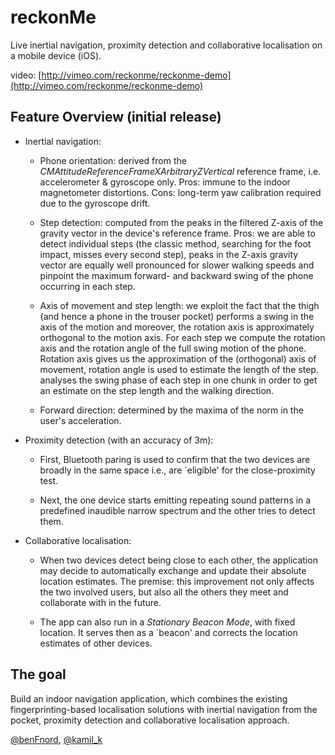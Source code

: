 reckonMe
========

Live inertial navigation, proximity detection and collaborative localisation on a mobile device (iOS).

video: [http://vimeo.com/reckonme/reckonme-demo](http://vimeo.com/reckonme/reckonme-demo)


Feature Overview (initial release)
----------------------------------

- Inertial navigation:
	
	-	Phone orientation: derived from the *CMAttitudeReferenceFrameXArbitraryZVertical* reference frame, i.e. accelerometer & gyroscope only. Pros: immune to the indoor magnetometer distortions. Cons: long-term yaw calibration required due to the gyroscope drift.

	-	Step detection: computed from the peaks in the filtered Z-axis of the gravity vector in the device's reference frame. Pros: we are able to detect individual steps (the classic method, searching for the foot impact, misses every second step), peaks in the Z-axis gravity vector are equally well pronounced for slower walking speeds and pinpoint the maximum forward- and backward swing of the phone occurring in each step.

	-	Axis of movement and step length: we exploit the fact that the thigh (and hence a phone in the trouser pocket) performs a swing in the axis of the motion and moreover, the rotation axis is approximately orthogonal to the motion axis. For each step we compute the rotation axis and the rotation angle of the full swing 
motion of the phone.  Rotation axis gives us the approximation of the (orthogonal) axis of movement, rotation angle is used to estimate the length of the step.
analyses the swing phase of each step in one chunk in order to get an estimate on the step length
and the walking direction.

	-	Forward direction: determined by the maxima of the norm in the user's acceleration.

- Proximity detection (with an accuracy of 3m):

	-	First, Bluetooth paring is used to confirm that the two devices are broadly in the same space i.e., are `eligible' for the close-proximity test.

	-	Next, the one device starts emitting repeating sound patterns in a predefined inaudible narrow spectrum and the other tries to detect them.

- Collaborative localisation:

	-	When two devices detect being close to each other, the application may decide to automatically exchange and update their absolute location estimates. The premise: this improvement not only affects the two involved users, but also all the others they meet and collaborate with in the future. 

	-	The app can also run in a *Stationary Beacon Mode*, with fixed location. It serves then as a `beacon' and corrects the location estimates of other devices. 


The goal
--------

Build an indoor navigation application, which combines the existing fingerprinting-based localisation solutions with inertial navigation from the pocket, proximity detection and collaborative localisation approach. 

[@benFnord](https://twitter.com/benFnord), [@kamil_k](https://twitter.com/kamil_k)
